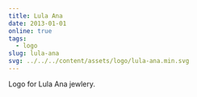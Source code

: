 ```yaml
---
title: Lula Ana
date: 2013-01-01
online: true
tags:
  - logo
slug: lula-ana
svg: ../../../content/assets/logo/lula-ana.min.svg
---
```


Logo for Lula Ana jewlery.
